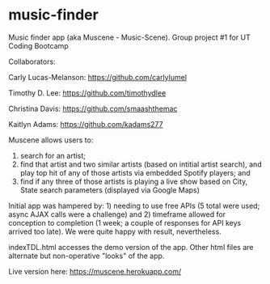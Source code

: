 # music-finder
Music finder app (aka Muscene - Music-Scene). Group project #1 for UT Coding Bootcamp

Collaborators: 

Carly Lucas-Melanson: https://github.com/carlylumel

Timothy D. Lee: https://github.com/timothydlee

Christina Davis: https://github.com/smaashthemac

Kaitlyn Adams: https://github.com/kadams277

Muscene allows users to:
1) search for an artist;
2) find that artist and two similar artists (based on intitial artist search), and play top hit of any of those artists via embedded Spotify players; and
3) find if any three of those artists is playing a live show based on City, State search parameters (displayed via Google Maps)

Initial app was hampered by: 1) needing to use free APIs (5 total were used; async AJAX calls were a challenge) and 2) timeframe allowed for conception to completion (1 week; a couple of responses for API keys arrived too late). We were quite happy with result, nevertheless.

indexTDL.html accesses the demo version of the app. Other html files are alternate but non-operative "looks" of the app.

Live version here: https://muscene.herokuapp.com/
